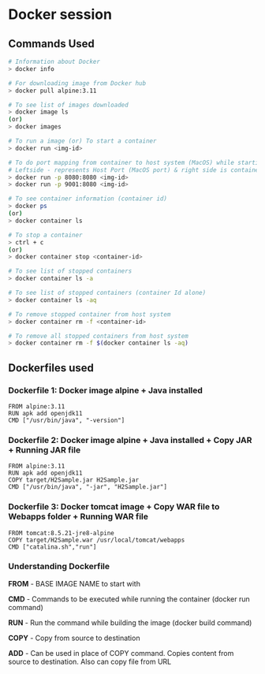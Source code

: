 
# Docker session

## Commands Used

```sh
# Information about Docker
> docker info

# For downloading image from Docker hub
> docker pull alpine:3.11

# To see list of images downloaded
> docker image ls 
(or)
> docker images

# To run a image (or) To start a container
> docker run <img-id>

# To do port mapping from container to host system (MacOS) while starting
# Leftside - represents Host Port (MacOS port) & right side is container port number
> docker run -p 8080:8080 <img-id>
> docker run -p 9001:8080 <img-id>

# To see container information (container id)
> docker ps 
(or)
> docker container ls

# To stop a container
> ctrl + c 
(or)
> docker container stop <container-id>

# To see list of stopped containers
> docker container ls -a

# To see list of stopped containers (container Id alone)
> docker container ls -aq

# To remove stopped container from host system
> docker container rm -f <container-id>

# To remove all stopped containers from host system
> docker container rm -f $(docker container ls -aq)

```

## Dockerfiles used

### Dockerfile 1: Docker image alpine  + Java installed

```
FROM alpine:3.11
RUN apk add openjdk11
CMD ["/usr/bin/java", "-version"]
```

### Dockerfile 2: Docker image alpine  + Java installed + Copy JAR + Running JAR file

```
FROM alpine:3.11
RUN apk add openjdk11
COPY target/H2Sample.jar H2Sample.jar
CMD ["/usr/bin/java", "-jar", "H2Sample.jar"]
```

### Dockerfile 3: Docker tomcat image + Copy WAR file to Webapps folder + Running WAR file

```
FROM tomcat:8.5.21-jre8-alpine
COPY target/H2Sample.war /usr/local/tomcat/webapps
CMD ["catalina.sh","run"]
```
### Understanding Dockerfile

**FROM** - BASE IMAGE NAME to start with

**CMD** - Commands to be executed while running the container (docker run command)

**RUN** - Run the command while building the image (docker build command)

**COPY** - Copy from source to destination

**ADD** - Can be used in place of COPY command. Copies content from source to destination. Also can copy file from URL
